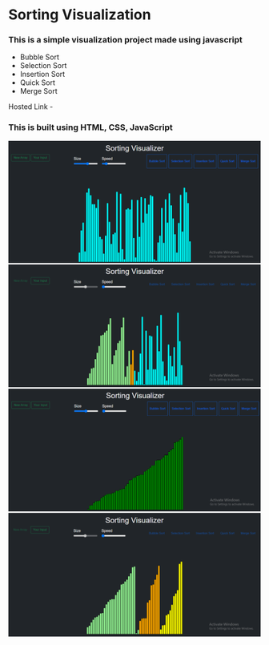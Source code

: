 # Sorting Visualization
### This is a simple visualization project made using javascript 
- Bubble Sort 
- Selection Sort
- Insertion Sort
- Quick Sort
- Merge Sort

Hosted Link -



### This is built using HTML, CSS, JavaScript <br/>



<img src="img/SortingVisualizer1.png"> <br/>
<img src="img/SortingVisualizer2.png"> <br/>
<img src="img/SortingVisualizer3.png"> <br/>
<img src="img/SortingVisualizer4.png"> <br/>

